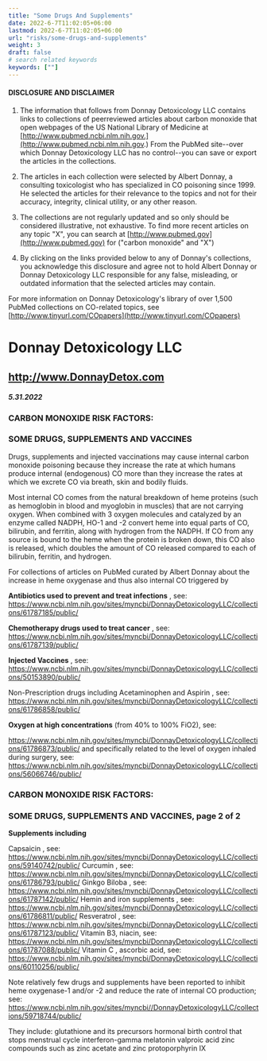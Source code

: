 ```yaml
---
title: "Some Drugs And Supplements"
date: 2022-6-7T11:02:05+06:00
lastmod: 2022-6-7T11:02:05+06:00
url: "risks/some-drugs-and-supplements"
weight: 3
draft: false
# search related keywords
keywords: [""]
---
```


#### DISCLOSURE AND DISCLAIMER 

1) The information that follows from Donnay Detoxicology LLC contains links to collections of peerreviewed articles about carbon monoxide that open webpages of the US National Library of Medicine at [http://www.pubmed.ncbi.nlm.nih.gov.](http://www.pubmed.ncbi.nlm.nih.gov.) From the PubMed site--over which Donnay Detoxicology LLC has no control--you can save or export the articles in the collections. 

2) The articles in each collection were selected by Albert Donnay, a consulting toxicologist who has specialized in CO poisoning since 1999. He selected the articles for their relevance to the topics and not for their accuracy, integrity, clinical utility, or any other reason. 

3) The collections are not regularly updated and so only should be considered illustrative, not exhaustive. To find more recent articles on any topic "X", you can search at [http://www.pubmed.gov](http://www.pubmed.gov) for ("carbon monoxide" and "X") 

4) By clicking on the links provided below to any of Donnay's collections, you acknowledge this disclosure and agree not to hold Albert Donnay or Donnay Detoxicology LLC responsible for any false, misleading, or outdated information that the selected articles may contain. 

For more information on Donnay Detoxicology's library of over 1,500 PubMed collections on CO-related topics, see [http://www.tinyurl.com/COpapers](http://www.tinyurl.com/COpapers) 


# Donnay Detoxicology LLC 

## http://www.DonnayDetox.com 

##### 5.31.2022 

### CARBON MONOXIDE RISK FACTORS: 

### SOME DRUGS, SUPPLEMENTS AND VACCINES 

Drugs, supplements and injected vaccinations may cause internal carbon monoxide poisoning because they increase the rate at which humans produce internal (endogenous) CO more than they increase the rates at which we excrete CO via breath, skin and bodily fluids. 

Most internal CO comes from the natural breakdown of heme proteins (such as hemoglobin in blood and myoglobin in muscles) that are not carrying oxygen. When combined with 3 oxygen molecules and catalyzed by an enzyme called NADPH, HO-1 and -2 convert heme into equal parts of CO, bilirubin, and ferritin, along with hydrogen from the NADPH. If CO from any source is bound to the heme when the protein is broken down, this CO also is released, which doubles the amount of CO released compared to each of bilirubin, ferritin, and hydrogen. 

For collections of articles on PubMed curated by Albert Donnay about the increase in heme oxygenase and thus also internal CO triggered by 

**Antibiotics used to prevent and treat infections** , see: https://www.ncbi.nlm.nih.gov/sites/myncbi/DonnayDetoxicologyLLC/collections/61787185/public/ 

**Chemotherapy drugs used to treat cancer** , see: https://www.ncbi.nlm.nih.gov/sites/myncbi/DonnayDetoxicologyLLC/collections/61787139/public/ 

**Injected Vaccines** , see: https://www.ncbi.nlm.nih.gov/sites/myncbi/DonnayDetoxicologyLLC/collections/50153890/public/ 

 Non-Prescription drugs including Acetaminophen and Aspirin , see: https://www.ncbi.nlm.nih.gov/sites/myncbi/DonnayDetoxicologyLLC/collections/61786858/public/ 

**Oxygen at high concentrations** (from 40% to 100% FiO2), see: 

 https://www.ncbi.nlm.nih.gov/sites/myncbi/DonnayDetoxicologyLLC/collections/61786873/public/ and specifically related to the level of oxygen inhaled during surgery, see: https://www.ncbi.nlm.nih.gov/sites/myncbi/DonnayDetoxicologyLLC/collections/56066746/public/ 


### CARBON MONOXIDE RISK FACTORS: 

### SOME DRUGS, SUPPLEMENTS AND VACCINES, page 2 of 2 

**Supplements including** 

 Capsaicin , see: https://www.ncbi.nlm.nih.gov/sites/myncbi/DonnayDetoxicologyLLC/collections/59140742/public/ Curcumin , see: https://www.ncbi.nlm.nih.gov/sites/myncbi/DonnayDetoxicologyLLC/collections/61786793/public/ Ginkgo Biloba , see: https://www.ncbi.nlm.nih.gov/sites/myncbi/DonnayDetoxicologyLLC/collections/61787142/public/ Hemin and iron supplements , see: https://www.ncbi.nlm.nih.gov/sites/myncbi/DonnayDetoxicologyLLC/collections/61786811/public/ Resveratrol , see: https://www.ncbi.nlm.nih.gov/sites/myncbi/DonnayDetoxicologyLLC/collections/61787123/public/ Vitamin B3, niacin, see: https://www.ncbi.nlm.nih.gov/sites/myncbi/DonnayDetoxicologyLLC/collections/61787088/public/ Vitamin C , ascorbic acid, see: https://www.ncbi.nlm.nih.gov/sites/myncbi/DonnayDetoxicologyLLC/collections/60110256/public/ 

Note relatively few drugs and supplements have been reported to inhibit heme oxygenase-1 and/or -2 and reduce the rate of internal CO production; see: https://www.ncbi.nlm.nih.gov/sites/myncbi//DonnayDetoxicologyLLC/collections/59718744/public/ 

They include: glutathione and its precursors hormonal birth control that stops menstrual cycle interferon-gamma melatonin valproic acid zinc compounds such as zinc acetate and zinc protoporphyrin IX 


